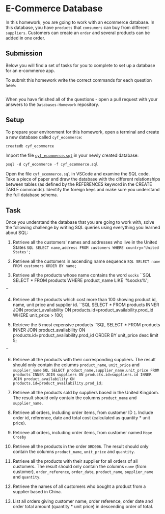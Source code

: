 # E-Commerce Database

In this homework, you are going to work with an ecommerce database. In this database, you have `products` that `consumers` can buy from different `suppliers`. Customers can create an `order` and several products can be added in one order.

## Submission

Below you will find a set of tasks for you to complete to set up a database for an e-commerce app.

To submit this homework write the correct commands for each question here:
```sql


```

When you have finished all of the questions - open a pull request with your answers to the `Databases-Homework` repository.

## Setup

To prepare your environment for this homework, open a terminal and create a new database called `cyf_ecommerce`:

```sql
createdb cyf_ecommerce
```

Import the file [`cyf_ecommerce.sql`](./cyf_ecommerce.sql) in your newly created database:

```sql
psql -d cyf_ecommerce -f cyf_ecommerce.sql
```

Open the file `cyf_ecommerce.sql` in VSCode and examine the SQL code. Take a piece of paper and draw the database with the different relationships between tables (as defined by the REFERENCES keyword in the CREATE TABLE commands). Identify the foreign keys and make sure you understand the full database schema.

## Task

Once you understand the database that you are going to work with, solve the following challenge by writing SQL queries using everything you learned about SQL:

1. Retrieve all the customers' names and addresses who live in the United States
``SQL
SELECT name,address FROM customers WHERE country='United States';
``

2. Retrieve all the customers in ascending name sequence
``SQL
SELECT name FROM customers ORDER BY name;
``

3. Retrieve all the products whose name contains the word `socks`
``SQL
SELECT * FROM products WHERE product_name LIKE '%socks%';

``

4. Retrieve all the products which cost more than 100 showing product id, name, unit price and supplier id.
``SQL
SELECT * FROM products INNER JOIN product_availability ON products.id=product_availability.prod_id WHERE unit_price > 100;


5. Retrieve the 5 most expensive products
``SQL
SELECT * FROM products INNER JOIN product_availability ON products.id=product_availability.prod_id ORDER BY unit_price desc limit 5;

``


6. Retrieve all the products with their corresponding suppliers. The result should only contain the columns `product_name`, `unit_price` and `supplier_name`
``SQL
SELECT product_name,supplier_name,unit_price FROM products INNER JOIN suppliers ON products.id=suppliers.id INNER JOIN product_availability ON products.id=product_availability.prod_id;
``

7. Retrieve all the products sold by suppliers based in the United Kingdom. The result should only contain the columns `product_name` and `supplier_name`.

8. Retrieve all orders, including order items, from customer ID `1`. Include order id, reference, date and total cost (calculated as quantity * unit price).
9. Retrieve all orders, including order items, from customer named `Hope Crosby`
10. Retrieve all the products in the order `ORD006`. The result should only contain the columns `product_name`, `unit_price` and `quantity`.
11. Retrieve all the products with their supplier for all orders of all customers. The result should only contain the columns `name` (from customer), `order_reference`, `order_date`, `product_name`, `supplier_name` and `quantity`.
12. Retrieve the names of all customers who bought a product from a supplier based in China.
13. List all orders giving customer name, order reference, order date and order total amount (quantity * unit price) in descending order of total.

